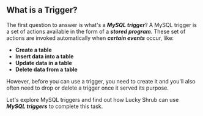 ## **What is a Trigger?**

The first question to answer is what's a ***MySQL trigger***? A MySQL trigger is a set of actions available in the form of a ***stored program***. These set of actions are invoked automatically when ***certain events*** occur, like:

  + **Create a table**
  + **Insert data into a table**
  + **Update data in a table**
  + **Delete data from a table**

However, before you can use a trigger, you need to create it and you'll also often need to drop or delete a trigger once it served its purpose.

Let's explore MySQL triggers and find out how Lucky Shrub can use ***MySQL triggers*** to complete this task.
